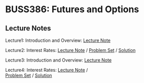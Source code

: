 # BUSS386: Futures and Options


## Lecture Notes
 

Lecture1: Introduction and Overview: [Lecture Note](https://raw.githack.com/chung-jiwoong/BUSS386-Slides/refs/heads/main/chapter_intro.html) 
    
    
Lecture2: Interest Rates: [Lecture Note](https://raw.githack.com/chung-jiwoong/BUSS386-Slides/refs/heads/main/chapter_interest.html) / 
[Problem Set](https://raw.githack.com/chung-jiwoong/BUSS386-Slides/refs/heads/main/problem_interest.html) / 
[Solution](https://raw.githack.com/chung-jiwoong/BUSS386-Slides/refs/heads/main/solution_interest.html)


Lecture3: Introduction and Overview: [Lecture Note](https://raw.githack.com/chung-jiwoong/BUSS386-Slides/refs/heads/main/chapter_forwards.html) 


Lecture4: Interest Rates: [Lecture Note](https://raw.githack.com/chung-jiwoong/BUSS386-Slides/refs/heads/main/chapter_pricing_forwards.html) /  
[Problem Set](https://raw.githack.com/chung-jiwoong/BUSS386-Slides/refs/heads/main/problem_pricing_forwards.html) / 
[Solution](https://raw.githack.com/chung-jiwoong/BUSS386-Slides/refs/heads/main/solution_pricing_forwards.html)




